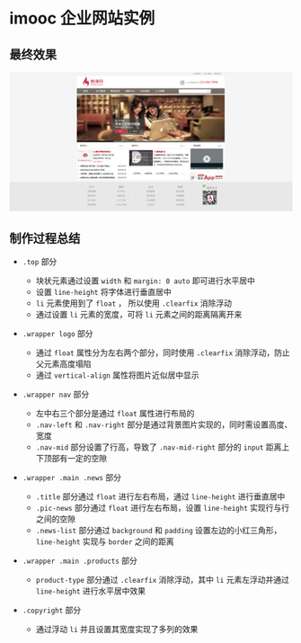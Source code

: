 # imooc 企业网站实例

## 最终效果

<img src="./represent.png" alt="最终效果图">

## 制作过程总结

- `.top` 部分

    - 块状元素通过设置 `width` 和 `margin: 0 auto` 即可进行水平居中
    - 设置 `line-height` 将字体进行垂直居中
    - `li` 元素使用到了 `float` ， 所以使用 `.clearfix` 消除浮动
    - 通过设置 `li` 元素的宽度，可将 `li` 元素之间的距离隔离开来
    
- `.wrapper logo` 部分

    - 通过 `float` 属性分为左右两个部分，同时使用 `.clearfix` 消除浮动，防止父元素高度塌陷
    - 通过 `vertical-align` 属性将图片近似居中显示
    
- `.wrapper nav` 部分

    - 左中右三个部分是通过 `float` 属性进行布局的
    - `.nav-left` 和 `.nav-right` 部分是通过背景图片实现的，同时需设置高度、宽度
    - `.nav-mid` 部分设置了行高，导致了 `.nav-mid-right` 部分的 `input` 距离上下顶部有一定的空隙

- `.wrapper .main .news` 部分

    - `.title` 部分通过 `float` 进行左右布局，通过 `line-height` 进行垂直居中
    - `.pic-news` 部分通过 `float` 进行左右布局，设置 `line-height` 实现行与行之间的空隙
    - `.news-list` 部分通过 `background` 和 `padding` 设置左边的小红三角形，`line-height` 实现与 `border` 之间的距离
    
- `.wrapper .main .products` 部分

    - `product-type` 部分通过 `.clearfix` 消除浮动，其中 `li` 元素左浮动并通过 `line-height` 进行水平居中效果
    
- `.copyright` 部分

    - 通过浮动 `li` 并且设置其宽度实现了多列的效果
